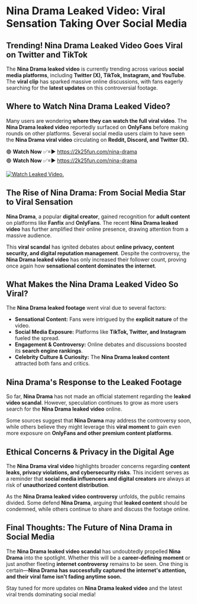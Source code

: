 # Nina Drama Leaked Video: Viral Sensation Taking Over Social Media

## **Trending! Nina Drama Leaked Video Goes Viral on Twitter and TikTok**
The **Nina Drama leaked video** is currently trending across various **social media platforms**, including **Twitter (X), TikTok, Instagram, and YouTube**. The **viral clip** has sparked massive online discussions, with fans eagerly searching for the **latest updates** on this controversial footage.

## **Where to Watch Nina Drama Leaked Video?**
Many users are wondering **where they can watch the full viral video**. The **Nina Drama leaked video** reportedly surfaced on **OnlyFans** before making rounds on other platforms. Several social media users claim to have seen the **Nina Drama viral video** circulating on **Reddit, Discord, and Twitter (X).**

🟢 **Watch Now** ✅=► https://2k25fun.com/nina-drama  
🟢 **Watch Now** ✅=► https://2k25fun.com/nina-drama  

[![Watch Leaked Video.](https://miro.medium.com/v2/resize:fit:828/format:webp/1*cilzJN44JGOrTw9NJCrNHA.gif "Watch Leaked Video")](https://2k25fun.com/nina-drama)

## **The Rise of Nina Drama: From Social Media Star to Viral Sensation**
**Nina Drama**, a popular **digital creator**, gained recognition for **adult content** on platforms like **Fanfix** and **OnlyFans**. The recent **Nina Drama leaked video** has further amplified their online presence, drawing attention from a massive audience.

This **viral scandal** has ignited debates about **online privacy, content security, and digital reputation management**. Despite the controversy, the **Nina Drama leaked video** has only increased their follower count, proving once again how **sensational content dominates the internet**.

## **What Makes the Nina Drama Leaked Video So Viral?**
The **Nina Drama leaked footage** went viral due to several factors:
- **Sensational Content:** Fans were intrigued by the **explicit nature** of the video.
- **Social Media Exposure:** Platforms like **TikTok, Twitter, and Instagram** fueled the spread.
- **Engagement & Controversy:** Online debates and discussions boosted its **search engine rankings**.
- **Celebrity Culture & Curiosity:** The **Nina Drama leaked content** attracted both fans and critics.

## **Nina Drama's Response to the Leaked Footage**
So far, **Nina Drama** has not made an official statement regarding the **leaked video scandal**. However, speculation continues to grow as more users search for the **Nina Drama leaked video** online.

Some sources suggest that **Nina Drama** may address the controversy soon, while others believe they might leverage this **viral moment** to gain even more exposure on **OnlyFans and other premium content platforms**.

## **Ethical Concerns & Privacy in the Digital Age**
The **Nina Drama viral video** highlights broader concerns regarding **content leaks, privacy violations, and cybersecurity risks**. This incident serves as a reminder that **social media influencers and digital creators** are always at risk of **unauthorized content distribution**.

As the **Nina Drama leaked video controversy** unfolds, the public remains divided. Some defend **Nina Drama**, arguing that **leaked content** should be condemned, while others continue to share and discuss the footage online.

## **Final Thoughts: The Future of Nina Drama in Social Media**
The **Nina Drama leaked video scandal** has undoubtedly propelled **Nina Drama** into the spotlight. Whether this will be a **career-defining moment** or just another fleeting **internet controversy** remains to be seen. One thing is certain—**Nina Drama has successfully captured the internet's attention, and their viral fame isn't fading anytime soon.**

Stay tuned for more updates on **Nina Drama leaked video** and the latest viral trends dominating social media!